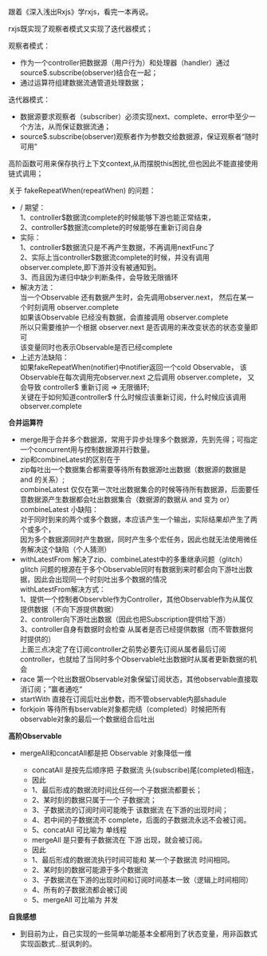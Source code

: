 跟着《深入浅出Rxjs》学rxjs，看完一本再说。

rxjs既实现了观察者模式又实现了迭代器模式；

观察者模式：
<ul>
<li>
作为一个controller把数据源（用户行为）和处理器（handler）通过source$.subscribe(observer)结合在一起；
</li>
<li>通过运算符组建数据流通管道处理数据；</li>
</ul>
迭代器模式：
<ul>
<li>数据源要求观察者（subscriber）必须实现next、complete、error中至少一个方法，从而保证数据流通；</li>
<li>source$.subscribe(observer)观察者作为参数交给数据源，保证观察者“随时可用”</li>
</ul>


高阶函数可用来保存执行上下文context,从而摆脱this困扰,但也因此不能直接使用链式调用；

关于 fakeRepeatWhen(repeatWhen) 的问题：
<ul>
    <li>/
        期望：</br>
        1、controller$数据流complete的时候能够下游也能正常结束，<br/>
        2、controller$数据流complete的时候能够在重新订阅自身
    </li>
    <li>
        实际：<br/>
        1、controller$数据流只是不再产生数据，不再调用nextFunc了<br/>
        2、实际上当controller$数据流complete的时候，并没有调用observer.complete,即下游并没有被通知到。</br>
        3、而且因为递归中缺少判断条件，会导致无限循环
    </li>
    <li>
        解决方法：<br/>
        当一个Observable 还有数据产生时，会先调用observer.next，
        然后在某一个时刻调用 observer.complete<br/>
        如果该Observable 已经没有数据，会直接调用 observer.complete<br/>
        所以只需要维护一个根据 observer.next 是否调用的来改变状态的状态变量即可<br/>
        该变量同时也表示Observable是否已经complete
    </li>
    <li>
        上述方法缺陷：<br/>
        如果fakeRepeatWhen(notifier)中notifier返回一个cold Observable，
        该Observable在每次调用完observer.next 之后调用 observer.complete，
        又会导致 controller$ 重新订阅 => 无限循环;<br/>
        关键在于如何知道controller$ 什么时候应该重新订阅，什么时候应该调用observer.complete
    </li>
</ul>

**合并运算符**
<ul>
    <li>merge用于合并多个数据源，常用于异步处理多个数据源，先到先得；可指定一个concurrent用与控制数据源并行数量。</li>
    <li>
        zip和combineLatest的区别在于<br/>
zip每吐出一个数据集合都需要等待所有数据源吐出数据（数据源的数据是 and 的关系）;<br/>
combineLatest 仅仅在第一次吐出数据集合的时候等待所有数据源，后面要任意数据源产生数据都会吐出数据集合（数据源的数据从 and 变为 or）<br/>
    combineLatest 小缺陷：<br/>
    对于同时到来的两个或多个数据，本应该产生一个输出，实际结果却产生了两个或多个，<br/>
    因为多个数据源同时产生数据，同时产生多个宏任务，因此也就无法使用微任务解决这个缺陷（个人猜测）<br/>
    </li>
    <li>
        withLatestFrom 解决了zip、combineLatest中的多重继承问题（glitch）<br/>
        glitch 问题的根源在于多个Observable同时有数据到来时都会向下游吐出数据，因此会出现同一个时刻吐出多个数据的情况<br/>
        withLatestFrom解决方式：<br/>
        1、提供一个控制者Observble作为Controller，其他Observable作为从属仅提供数据（不向下游提供数据）<br/>
        2、controller向下游吐出数据（因此也把Subscription提供给下游）<br/>
        3、controller自身有数据时会检查 从属者是否已经提供数据（而不管数据何时提供的）<br/>
        上面三点决定了在订阅controller之前势必要先订阅从属者最后订阅controller，也就给了当同时多个Observable吐出数据时从属者更新数据的机会
    </li>
    <li>
        race 第一个吐出数据Observable对象保留订阅状态，其他observable直接取消订阅；”赢者通吃“
    </li>
    <li>
        startWith 直接在订阅后吐出参数，而不管observable内部shadule
    </li>
    <li>
        forkjoin 等待所有bservable对象都完结（completed）时候把所有observable对象的最后一个数据组合后吐出
    </li>
</ul>

**高阶Observable**
<ul>
    <li>mergeAll和concatAll都是把 Observable 对象降低一维</li>
    <ul>
        <li>concatAll 是按先后顺序把 子数据流 头(subscribe)尾(completed)相连，</li>
        <li>因此</li>
        <li>1、最后形成的数据流时间比任何一个子数据流都要长；</li>
        <li>2、某时刻的数据只属于一个 子数据流；</li>
        <li>3、子数据流的订阅时间可能晚于 该数据流 在下游的出现时间；</li>
        <li>4、若中间的子数据流不 complete，后面的子数据流永远不会被订阅。</li>
        <li>5、concatAll 可比喻为 单线程</li>
        <li>mergeAll 是只要有子数据流在 下游 出现，就会被订阅。</li>
        <li>因此</li>
        <li>1、最后形成的数据流执行时间可能和 某一个子数据流 时间相同。</li>
        <li>2、某时刻的数据可能源于多个数据流</li>
        <li>3、子数据流在下游的出现时间和订阅时间基本一致（逻辑上时间相同）</li>
        <li>4、所有的子数据流都会被订阅</li>
        <li>5、mergeAll 可比喻为 并发</li>
    </ul>
    
</ul>

**自我感想**
<ul>
    <li>到目前为止，自己实现的一些简单功能基本全都用到了状态变量，用非函数式实现函数式...挺讽刺的。</li>
</ul>
